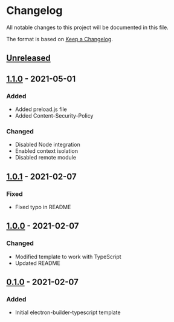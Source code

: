 # Changelog

All notable changes to this project will be documented in this file.

The format is based on [Keep a Changelog](https://keepachangelog.com/en/1.0.0/).

## [Unreleased]

## [1.1.0] - 2021-05-01

### Added

- Added preload.js file
- Added Content-Security-Policy

### Changed

- Disabled Node integration
- Enabled context isolation
- Disabled remote module

## [1.0.1] - 2021-02-07

### Fixed

- Fixed typo in README

## [1.0.0] - 2021-02-07

### Changed

- Modified template to work with TypeScript
- Updated README

## [0.1.0] - 2021-02-07

### Added

- Initial electron-builder-typescript template

[unreleased]: https://github.com/JLKP001/cra-template-electron
[1.1.0]: https://github.com/JLKP001/cra-template-electron
[1.0.1]: https://github.com/JLKP001/cra-template-electron
[1.0.0]: https://github.com/JLKP001/cra-template-electron
[0.1.0]: https://github.com/JLKP001/cra-template-electron
